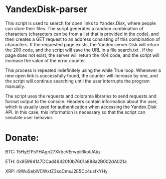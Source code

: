 # YandexDisk-parser
This script is used to search for open links to Yandex.Disk, where people can store their files. The script generates a random combination of characters (characters can be from a list that is provided in the code), and then creates a GET request to an address consisting of this combination of characters. If the requested page exists, the Yandex server.Disk will return the 200 code, and the script will save the URL in a file search.txt . If the page does not exist, the server will return the 404 code, and the script will increase the value of the error counter.

This process is repeated indefinitely using the while True loop. Whenever a new open link is successfully found, the counter will increase by one, and the script will continue searching until the user interrupts the program manually.

The script uses the requests and colorama libraries to send requests and format output to the console. Headers contain information about the user, which is usually used for authentication when accessing the Yandex.Disk API. In this case, this information is necessary so that the script can simulate user behavior.
# Donate:

BTC: 15HyEfPsYHAgn27XkbcVErwpii6kofJAtq

ETH: 0x95994147DCad49420f0b7601a888a2B002dA021a

XRP: r9WuSebiVCWxtZ3xqCmsJ2E5Cc4usfkYHy

